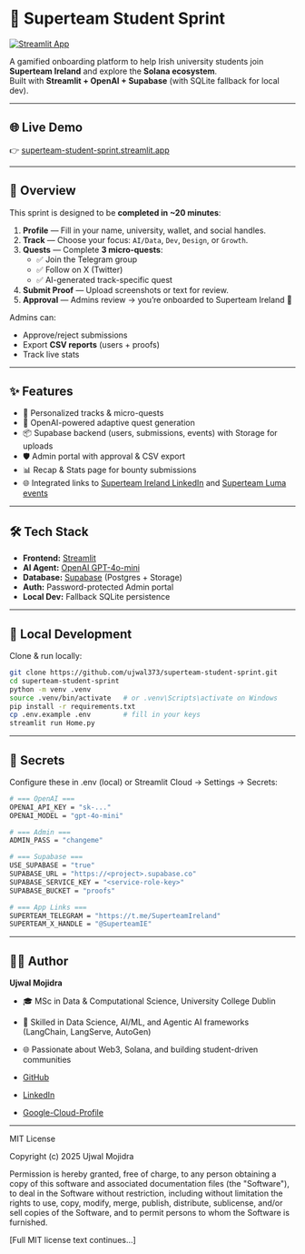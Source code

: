# 🚀 Superteam Student Sprint

[![Streamlit App](https://img.shields.io/badge/Streamlit-Live%20App-brightgreen?logo=streamlit)](https://superteam-student-sprint.streamlit.app/)

A gamified onboarding platform to help Irish university students join **Superteam Ireland** and explore the **Solana ecosystem**.  
Built with **Streamlit + OpenAI + Supabase** (with SQLite fallback for local dev).

---

## 🌐 Live Demo
👉 [superteam-student-sprint.streamlit.app](https://superteam-student-sprint.streamlit.app/)

---

## 📖 Overview
This sprint is designed to be **completed in ~20 minutes**:

1. **Profile** — Fill in your name, university, wallet, and social handles.  
2. **Track** — Choose your focus: `AI/Data`, `Dev`, `Design`, or `Growth`.  
3. **Quests** — Complete **3 micro-quests**:  
   - ✅ Join the Telegram group  
   - ✅ Follow on X (Twitter)  
   - ✅ AI-generated track-specific quest  
4. **Submit Proof** — Upload screenshots or text for review.  
5. **Approval** — Admins review → you’re onboarded to Superteam Ireland 🎉  

Admins can:
- Approve/reject submissions  
- Export **CSV reports** (users + proofs)  
- Track live stats  

---

## ✨ Features
- 🧭 Personalized tracks & micro-quests  
- 🤖 OpenAI-powered adaptive quest generation  
- 📦 Supabase backend (users, submissions, events) with Storage for uploads  
- 🛡️ Admin portal with approval & CSV export  
- 📊 Recap & Stats page for bounty submissions  
- 🌐 Integrated links to [Superteam Ireland LinkedIn](https://www.linkedin.com/company/superteam-ireland/posts/?feedView=all&viewAsMember=true) and [Superteam Luma events](https://lu.ma/SuperteamIE)  

---

## 🛠️ Tech Stack
- **Frontend:** [Streamlit](https://streamlit.io)  
- **AI Agent:** [OpenAI GPT-4o-mini](https://platform.openai.com/)  
- **Database:** [Supabase](https://supabase.com) (Postgres + Storage)  
- **Auth:** Password-protected Admin portal  
- **Local Dev:** Fallback SQLite persistence  

---

## 🚦 Local Development

Clone & run locally:

```bash
git clone https://github.com/ujwal373/superteam-student-sprint.git
cd superteam-student-sprint
python -m venv .venv
source .venv/bin/activate   # or .venv\Scripts\activate on Windows
pip install -r requirements.txt
cp .env.example .env        # fill in your keys
streamlit run Home.py
```

---

## 🔐 Secrets

Configure these in .env (local) or Streamlit Cloud → Settings → Secrets:

```bash
# === OpenAI ===
OPENAI_API_KEY = "sk-..."
OPENAI_MODEL = "gpt-4o-mini"

# === Admin ===
ADMIN_PASS = "changeme"

# === Supabase ===
USE_SUPABASE = "true"
SUPABASE_URL = "https://<project>.supabase.co"
SUPABASE_SERVICE_KEY = "<service-role-key>"
SUPABASE_BUCKET = "proofs"

# === App Links ===
SUPERTEAM_TELEGRAM = "https://t.me/SuperteamIreland"
SUPERTEAM_X_HANDLE = "@SuperteamIE"

```
---

## 👨‍💻 Author
**Ujwal Mojidra**
- 🎓 MSc in Data & Computational Science, University College Dublin
- 🔬 Skilled in Data Science, AI/ML, and Agentic AI frameworks (LangChain, LangServe, AutoGen)
- 🌐 Passionate about Web3, Solana, and building student-driven communities

- [GitHub](https://github.com/ujwal373?utm_source=chatgpt.com)
- [LinkedIn](https://www.linkedin.com/in/ujwal-mojidra-28098723a/?utm_source=chatgpt.com)
- [Google-Cloud-Profile](https://www.cloudskillsboost.google/public_profiles/23ec8bf9-3116-4ea3-865a-d0811a56a26e?utm_source=chatgpt.com)

---

MIT License

Copyright (c) 2025 Ujwal Mojidra

Permission is hereby granted, free of charge, to any person obtaining a copy
of this software and associated documentation files (the "Software"), to deal
in the Software without restriction, including without limitation the rights
to use, copy, modify, merge, publish, distribute, sublicense, and/or sell
copies of the Software, and to permit persons to whom the Software is
furnished.

[Full MIT license text continues…]



